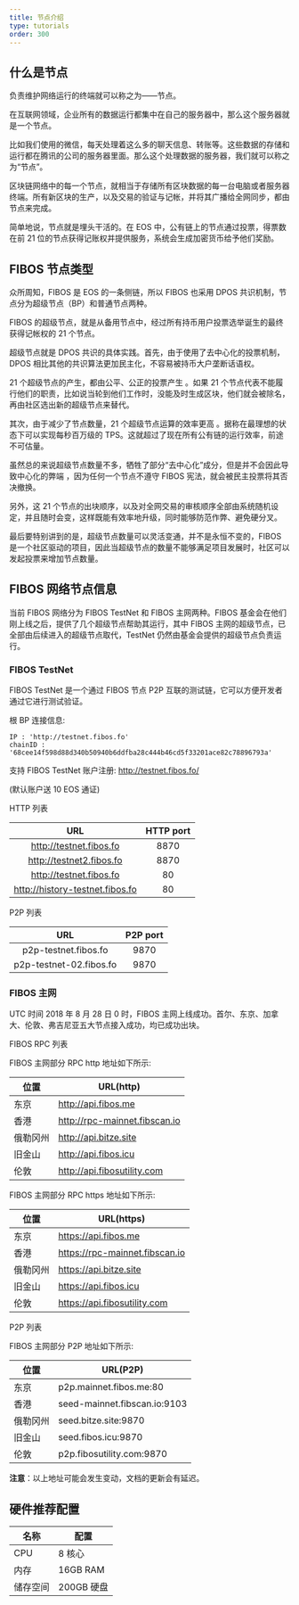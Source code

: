 ```yaml
---
title: 节点介绍
type: tutorials
order: 300
---
```


## 什么是节点

负责维护网络运行的终端就可以称之为——节点。

在互联网领域，企业所有的数据运行都集中在自己的服务器中，那么这个服务器就是一个节点。

比如我们使用的微信，每天处理着这么多的聊天信息、转账等。这些数据的存储和运行都在腾讯的公司的服务器里面。那么这个处理数据的服务器，我们就可以称之为“节点”。

区块链网络中的每一个节点，就相当于存储所有区块数据的每一台电脑或者服务器终端。所有新区块的生产，以及交易的验证与记帐，并将其广播给全网同步，都由节点来完成。

简单地说，节点就是埋头干活的。在 EOS 中，公有链上的节点通过投票，得票数在前 21 位的节点获得记账权并提供服务，系统会生成加密货币给予他们奖励。

## FIBOS 节点类型

众所周知，FIBOS 是 EOS 的一条侧链，所以 FIBOS 也采用 DPOS 共识机制，节点分为超级节点（BP）和普通节点两种。

FIBOS 的超级节点，就是从备用节点中，经过所有持币用户投票选举诞生的最终获得记帐权的 21 个节点。

超级节点就是 DPOS 共识的具体实践。首先，由于使用了去中心化的投票机制，DPOS 相比其他的共识算法更加民主化，不容易被持币大户垄断话语权。

21 个超级节点的产生，都由公平、公正的投票产生 。如果 21 个节点代表不能履行他们的职责，比如说当轮到他们工作时，没能及时生成区块，他们就会被除名，再由社区选出新的超级节点来替代。

其次，由于减少了节点数量，21 个超级节点运算的效率更高 。据称在最理想的状态下可以实现每秒百万级的 TPS。这就超过了现在所有公有链的运行效率，前途不可估量。

虽然总的来说超级节点数量不多，牺牲了部分“去中心化”成分，但是并不会因此导致中心化的弊端 ，因为任何一个节点不遵守 FIBOS 宪法，就会被民主投票将其否决撤换。

另外，这 21 个节点的出块顺序，以及对全网交易的审核顺序全部由系统随机设定，并且随时会变，这样既能有效率地升级，同时能够防范作弊、避免硬分叉。

最后要特别讲到的是，超级节点数量可以灵活变通，并不是永恒不变的，FIBOS 是一个社区驱动的项目，因此当超级节点的数量不能够满足项目发展时，社区可以发起投票来增加节点数量。

## FIBOS 网络节点信息

当前 FIBOS 网络分为 FIBOS TestNet 和 FIBOS 主网两种。FIBOS 基金会在他们刚上线之后，提供了几个超级节点帮助其运行，其中 FIBOS 主网的超级节点，已全部由后续进入的超级节点取代，TestNet 仍然由基金会提供的超级节点负责运行。

### FIBOS TestNet

FIBOS TestNet 是一个通过 FIBOS 节点 P2P 互联的测试链，它可以方便开发者通过它进行测试验证。

根 BP 连接信息: 

```
IP : 'http://testnet.fibos.fo'
chainID : '68cee14f598d88d340b50940b6ddfba28c444b46cd5f33201ace82c78896793a'
```

支持 FIBOS TestNet 账户注册: <http://testnet.fibos.fo/>

(默认账户送 10 EOS 通证)

HTTP 列表

|              URL              | HTTP port |
| :-----------------------------: | :-------: |
|     http://testnet.fibos.fo     |   8870    |
|    http://testnet2.fibos.fo     |   8870    |
|     http://testnet.fibos.fo     |    80     |
| http://history-testnet.fibos.fo |    80     |

P2P 列表

|          URL          | P2P port |
| :---------------------: | :------: |
|  p2p-testnet.fibos.fo   |   9870   |
| p2p-testnet-02.fibos.fo |   9870   |

### FIBOS 主网

UTC 时间 2018 年 8 月 28 日 0 时，FIBOS 主网上线成功。首尔、东京、加拿大、伦敦、弗吉尼亚五大节点接入成功，均已成功出块。

FIBOS RPC 列表

FIBOS 主网部分 RPC  http 地址如下所示:

| 位置     | URL(http)               |
| -------- | ----------------------------- |
| 东京     | http://api.fibos.me           |
| 香港     | http://rpc-mainnet.fibscan.io |
| 俄勒冈州 | http://api.bitze.site         |
| 旧金山   | http://api.fibos.icu          |
| 伦敦     | http://api.fibosutility.com   |

FIBOS 主网部分 RPC  https 地址如下所示:

| 位置     | URL(https)               |
| -------- | ------------------------------ |
| 东京     | https://api.fibos.me           |
| 香港     | https://rpc-mainnet.fibscan.io |
| 俄勒冈州 | https://api.bitze.site         |
| 旧金山   | https://api.fibos.icu          |
| 伦敦     | https://api.fibosutility.com   |

P2P 列表

FIBOS 主网部分 P2P 地址如下所示:

| 位置     | URL(P2P)                     |
| -------- | ---------------------------- |
| 东京     | p2p.mainnet.fibos.me:80      |
| 香港     | seed-mainnet.fibscan.io:9103 |
| 俄勒冈州 | seed.bitze.site:9870         |
| 旧金山   | seed.fibos.icu:9870          |
| 伦敦     | p2p.fibosutility.com:9870    |

**注意**：以上地址可能会发生变动，文档的更新会有延迟。

## 硬件推荐配置

| 名称     | 配置       |
| -------- | ---------- |
| CPU      | 8 核心     |
| 内存     | 16GB RAM   |
| 储存空间 | 200GB 硬盘 |


